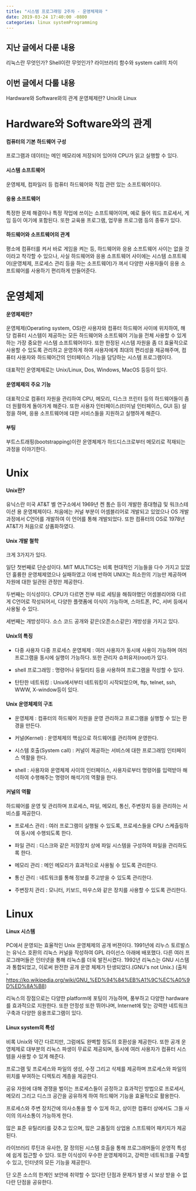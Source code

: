```yaml
---
title: "시스템 프로그래밍 2주차 - 운영체제와 "
date: 2019-03-24 17:40:00 -0800
categories: linux systemProgramming
---
```


## 지난 글에서 다룬 내용
리눅스란 무엇인가?
Shell이란 무엇인가?
라이브러리 함수와 system call의 차이

## 이번 글에서 다룰 내용
Hardware와 Software와의 관계
운영체제란?
Unix와 Linux

# Hardware와 Software와의 관계
#### 컴퓨터의 기본 하드웨어 구성
프로그램과 데이터는 메인 메모리에 저장되어 있어야 CPU가 읽고 실행할 수 있다.

#### 시스템 소프트웨어
운영체제, 컴파일러 등 컴퓨터 하드웨어와 직접 관련 있는 소프트웨어이다.

#### 응용 소프트웨어
특정한 문제 해결이나 특정 작업에 쓰이는 소프트웨어이며, 예로 들어 워드 프로세서, 게임 등이
여기에 포함된다. 또한 교육용 프로그램, 업무용 프로그램 등의 종류가 있다.

#### 하드웨어와 소프트웨어의 관계
평소에 컴퓨터를 켜서 바로 게임을 켜는 등, 하드웨어와 응용 소프트웨어 사이는 없을 것이라고 착각할 수 있으나,
사실 하드웨어와 응용 소프트웨어 사이에는 시스템 소프트웨어(운영체제, 프로세스 관리 등을 하는 소프트웨어)가
껴서 다양한 사용자들이 응용 소프트웨어를 사용하기 편리하게 만들어준다.

# 운영체제
#### 운영체제란?
운영체제(Operating system, OS)란 사용자와 컴퓨터 하드웨어 사이에 위치하여, 해당 컴퓨터 시스템이 제공하는
모든 하드웨어와 소프트웨어 기능을 전체 사용할 수 있게 하는 가장 중요한 시스템 소프트웨어이다.
또한 한정된 시스템 자원을 좀 더 효율적으로 사용할 수 있도록 관리하고 운영하게 하여 사용자에게 최대의 편리성을 제공해주며,
컴퓨터 사용자와 하드웨어간의 인터페이스 기능을 담당하는 시스템 프로그램이다.

대표적인 운영체제로는 Unix/Linux, Dos, Windows, MacOS 등등이 있다.

#### 운영체제의 주요 기능
대표적으로 컴퓨터 자원을 관리하여 CPU, 메모리, 디스크 프린터 등의 하드웨어들이 좀 더 원활하게 돌아가게 해준다.
또한 사용자 인터페이스(터미널 인터페이스, GUI 등) 설정을 하며, 응용 소프트웨어에 대한 서비스들을 지원하고 실행하게 해준다.

#### 부팅
부트스트래핑(bootstrapping)이란 운영체제가 하드디스크로부터 메모리로 적재되는 과정을 이야기한다.

# Unix
#### Unix란?
유닉스란 미국 AT&T 벨 연구소에서 1969년 켄 톰슨 등이 개발한 중대형급 및 워크스테이션 용 운영체제이다.
처음에는 커널 부분이 어셈블리어로 개발되고 있었으나 OS 개발 과정에서 C언어를 개발하여 이 언어를 통해 개발되었다.
또한 컴퓨터의 OS로 1978년 AT&T가 처음으로 상품화하였다.

#### Unix 개발 철학
크게 3가지가 있다. 

일단 첫번째로 단순성이다. MIT MULTICS는 비록 현대적인 기능들을 다수 가지고 있었던 훌륭한 운영체제였으나 실패하였고
이에 반하여 UNIX는 최소한의 기능만 제공하며 자원에 대한 일관된 관정만 제공한다.

두번째는 이식성이다. CPU가 다르면 전부 따로 세팅을 해줘야했던 어셈블리어와 다르게 C언어로 작성되어서,
다양한 플랫폼에 이식이 가능하며, 스마트폰, PC, 서버 등에서 사용될 수 있다.

세번째는 개방성이다. 소스 코드 공개와 같은(오픈소스같은) 개방성을 가지고 있다.

#### Unix의 특징

* 다중 사용자 다중 프로세스 운영체제 : 여러 사용자가 동시에 사용이 가능하며 여러 프로그램을 동시에 실행이 가능하다. 또한 관리자 슈퍼유저(root)가 있다.

* shell 프로그래밍 : 명령어나 유틸리티 등을 사용하여 프로그램을 작성할 수 있다.

* 탄탄한 네트워킹 : Unix에서부터 네트워킹이 시작되었으며, ftp, telnet, ssh, WWW, X-window등이 있다.

#### Unix 운영체제의 구조

* 운영체제 : 컴퓨터의 하드웨어 자원을 운영 관리하고 프로그램을 실행할 수 있는 환경을 만든다.

* 커널(Kernel) : 운영체제의 핵심으로 하드웨어를 관리하며 운영한다.

* 시스템 호출(System call) : 커널이 제공하는 서비스에 대한 프로그래밍 인터페이스 역활을 한다.

* shell : 사용자와 운영체제 사이의 인터페이스, 사용자로부터 명령어를 입력받아 해석하여 수행해주는 명령어 해석기의 역활을 한다.

#### 커널의 역활

하드웨어를 운영 및 관리하며 프로세스, 파일, 메모리, 통신, 주변장치 등을 관리하는 서비스를 제공한다.

* 프로세스 관리 : 여러 프로그램이 실행될 수 있도록, 프로세스들을 CPU 스케츌링하여 동시에 수행되도록 한다.

* 파일 관리 : 디스크와 같은 저장장치 상에 파일 시스템을 구성하여 파일을 관리하도록 한다.

* 메모리 관리 : 메인 메모리가 효과적으로 사용될 수 있도록 관리한다.

* 통신 관리 : 네트워크를 통해 정보를 주고받을 수 있도록 관리한다.

* 주변장치 관리 : 모니터, 키보드, 마우스와 같은 장치를 사용할 수 있도록 관리한다.

# Linux
#### Linux 시스템

PC에서 운영되는 효율적인 Unix 운영체제의 공개 버젼이다.
1991년에 리누스 토르발스는 유닉스 호환의 리눅스 커널을 작성하여 GPL 라이선스 아래에 배포했다. 
다른 여러 프로그래머들은 인터넷을 통해 리눅스를 더욱 발전시켰다. 1992년 리눅스는 GNU 시스템과 통합되었고, 
이로써 완전한 공개 운영 체제가 탄생되었다.(GNU's not Unix.)
(출처 - https://ko.wikipedia.org/wiki/GNU_%ED%94%84%EB%A1%9C%EC%A0%9D%ED%8A%B8)

리눅스의 장점으로는 다양한 platform에 포팅이 가능하며, 풍부하고 다양한 hardware를 효과적으로 지원한다.
또한 안정성 또한 뛰어나며, Internet에 맞는 강력한 네트워크 구축과 다양한 응용프로그램이 있다.

#### Linux system의 특성

비록 Unix와 약간 다르지만, 그럼에도 완벽할 정도의 호환성을 제공한다.
또한 공개 운영체제로 대부분의 리눅스 파생이 무료로 제공되며, 동시에 여러 사용자가 컴퓨터 시스템을 사용할 수 있게 해준다.

프로그램 및 프로세스와 파일의 생성, 수정 그리고 삭제를 제공하며 프로세스와 파일의 위치를 부여하는
디렉토리 계층을 제공한다.

공유 자원에 대해 경쟁을 벌이는 프로세스들이 공정하고 효과적인 방법으로 프로세서, 메모리 
그리고 디스크 공간을 공유하게 하여 하드웨어 기능을 효율적으로 활용한다.

프로세스와 주변 장치간에 의사소통을 할 수 있게 하고, 상이한 컴퓨터 상에서도 그들 사이의
의사소통이 가능하게 한다.

많은 표준 유틸리티를 갖추고 있으며, 많은 고품질의 상업용 스프트웨어 패키지가 제공된다.

라이브러리 루틴과 유사한, 잘 정의된 시스템 호출을 통해 프로그래머들이 운영적 특성에 쉽게 접근할 수 있다.
또한 이식성이 우수한 운영체제이고, 강력한 네트워크를 구축할 수 있고, 인터넷의 모든 기능을 제공한다.

단 오픈 소스의 한계인 보안에 취약할 수 있다란 단점과 문제가 발생 시 보상 받을 수 없다란 단점을 공유한다.
